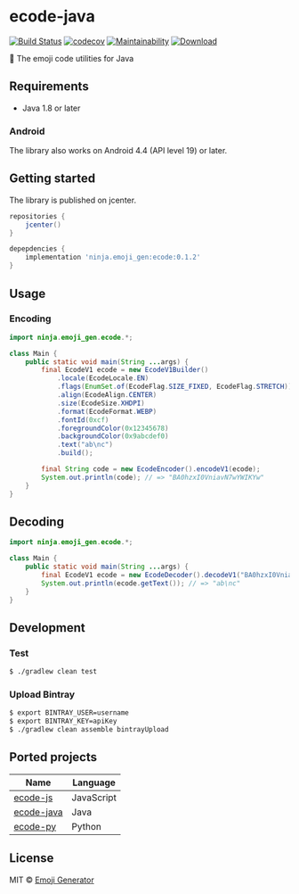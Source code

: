 # ecode-java
[![Build Status](https://travis-ci.com/emoji-gen/ecode-java.svg?branch=master)](https://travis-ci.com/emoji-gen/ecode-java)
[![codecov](https://codecov.io/gh/emoji-gen/ecode-java/branch/master/graph/badge.svg)](https://codecov.io/gh/emoji-gen/ecode-java)
[![Maintainability](https://api.codeclimate.com/v1/badges/4d68b7f773c84b4f04a9/maintainability)](https://codeclimate.com/github/emoji-gen/ecode-java/maintainability)
[![Download](https://api.bintray.com/packages/pinemz/maven/ecode/images/download.svg)](https://bintray.com/pinemz/maven/ecode)

:musical_score: The emoji code utilities for Java

## Requirements
- Java 1.8 or later

### Android
The library also works on Android 4.4 (API level 19) or later.

## Getting started
The library is published on jcenter.

```gradle
repositories {
    jcenter()
}

depepdencies {
    implementation 'ninja.emoji_gen:ecode:0.1.2'
}
```

## Usage
### Encoding

```java
import ninja.emoji_gen.ecode.*;

class Main {
    public static void main(String ...args) {
        final EcodeV1 ecode = new EcodeV1Builder()
            .locale(EcodeLocale.EN)
            .flags(EnumSet.of(EcodeFlag.SIZE_FIXED, EcodeFlag.STRETCH))
            .align(EcodeAlign.CENTER)
            .size(EcodeSize.XHDPI)
            .format(EcodeFormat.WEBP)
            .fontId(0xcf)
            .foregroundColor(0x12345678)
            .backgroundColor(0x9abcdef0)
            .text("ab\nc")
            .build();

        final String code = new EcodeEncoder().encodeV1(ecode);
        System.out.println(code); // => "BA0hzxI0VniavN7wYWIKYw"
    }
}
```

## Decoding

```java
import ninja.emoji_gen.ecode.*;

class Main {
    public static void main(String ...args) {
        final EcodeV1 ecode = new EcodeDecoder().decodeV1("BA0hzxI0VniavN7wYWIKYw");
        System.out.println(ecode.getText()); // => "ab\nc"
    }
}
```

## Development
### Test

```bash
$ ./gradlew clean test
```

### Upload Bintray

```bash
$ export BINTRAY_USER=username
$ export BINTRAY_KEY=apiKey
$ ./gradlew clean assemble bintrayUpload
```

## Ported projects

|Name|Language|
|---|---|
|[ecode-js](https://github.com/emoji-gen/ecode-js)|JavaScript|
|[ecode-java](https://github.com/emoji-gen/ecode-java)|Java|
|[ecode-py](https://github.com/emoji-gen/ecode-py)|Python|

## License
MIT &copy; [Emoji Generator](https://emoji-gen.ninja)
